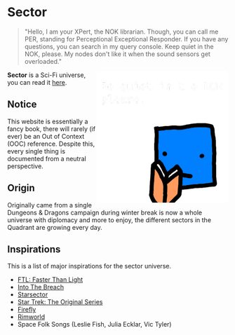 # Sector

> "Hello, I am your XPert, the NOK librarian. Though, you can call me PER, standing for Perceptional Exceptional Responder. If you have any questions, you can search in my query console. Keep quiet in the NOK, please. My nodes don't like it when the sound sensors get overloaded."

<img alt="xpert" src="./images/jokes/xpert.png" width=300 align="right">

**Sector** is a Sci-Fi universe, you can read it [here](https://just-a-unity-dev.github.io/sector/).

## Notice

This website is essentially a fancy book, there will rarely (if ever) be an Out of Context (OOC) reference. Despite this, every single thing is documented from a neutral perspective.

## Origin

Originally came from a single Dungeons & Dragons campaign during winter break is now a whole universe with diplomacy and more to enjoy, the different sectors in the Quadrant are growing every day.

## Inspirations

This is a list of major inspirations for the sector universe.

- [FTL: Faster Than Light](https://store.steampowered.com/app/212680/FTL_Faster_Than_Light/)
- [Into The Breach](https://store.steampowered.com/app/590380/Into_the_Breach)
- [Starsector](https://fractalsoftworks.com/)
- [Star Trek: The Original Series](https://en.wikipedia.org/wiki/Star_Trek:_The_Original_Series)
- [Firefly](https://en.wikipedia.org/wiki/Firefly_(TV_series))
- [Rimworld](https://store.steampowered.com/app/294100/RimWorld/)
- Space Folk Songs (Leslie Fish, Julia Ecklar, Vic Tyler)
